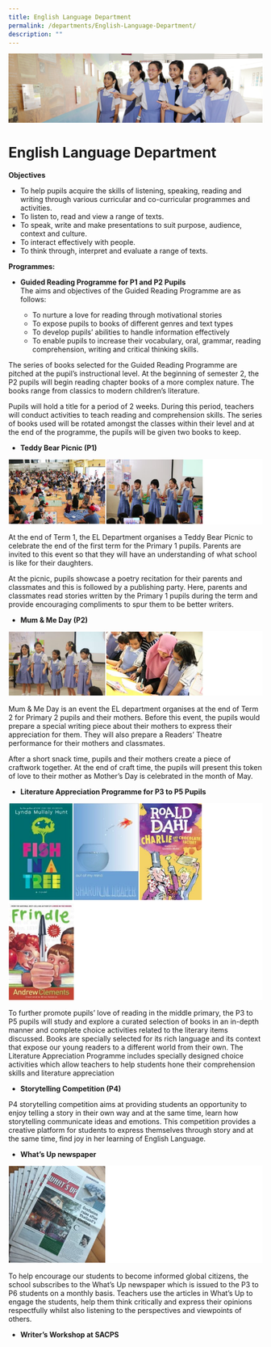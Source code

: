 ```yaml
---
title: English Language Department
permalink: /departments/English-Language-Department/
description: ""
---
```

![](/images/Departments.jpg)

English Language Department
===========================

<b>Objectives</b>

*   To help pupils acquire the skills of listening, speaking, reading and writing through various curricular and co-curricular programmes and activities.
*   To listen to, read and view a range of texts.
*   To speak, write and make presentations to suit purpose, audience, context and culture.
*   To interact effectively with people.
*   To think through, interpret and evaluate a range of texts.

<b>Programmes:</b>

*   <b>Guided Reading Programme for P1 and P2 Pupils</b>  
    The aims and objectives of the Guided Reading Programme are as follows:
    
    *   To nurture a love for reading through motivational stories
    *   To expose pupils to books of different genres and text types
    *   To develop pupils’ abilities to handle information effectively
    *   To enable pupils to increase their vocabulary, oral, grammar, reading comprehension, writing and critical thinking skills.

The series of books selected for the Guided Reading Programme are pitched at the pupil’s instructional level. At the beginning of semester 2, the P2 pupils will begin reading chapter books of a more complex nature. The books range from classics to modern children’s literature.

Pupils will hold a title for a period of 2 weeks. During this period, teachers will conduct activities to teach reading and comprehension skills. The series of books used will be rotated amongst the classes within their level and at the end of the programme, the pupils will be given two books to keep.

*   <b>Teddy Bear Picnic (P1)</b>

![](/images/EnglishLandDept1.png)

At the end of Term 1, the EL Department organises a Teddy Bear Picnic to celebrate the end of the first term for the Primary 1 pupils. Parents are invited to this event so that they will have an understanding of what school is like for their daughters.

At the picnic, pupils showcase a poetry recitation for their parents and classmates and this is followed by a publishing party. Here, parents and classmates read stories written by the Primary 1 pupils during the term and provide encouraging compliments to spur them to be better writers.

*   <b>Mum & Me Day (P2)</b>

![](/images/EnglishLangDept2.png)

Mum & Me Day is an event the EL department organises at the end of Term 2 for Primary 2 pupils and their mothers. Before this event, the pupils would prepare a special writing piece about their mothers to express their appreciation for them. They will also prepare a Readers’ Theatre performance for their mothers and classmates.

After a short snack time, pupils and their mothers create a piece of craftwork together. At the end of craft time, the pupils will present this token of love to their mother as Mother’s Day is celebrated in the month of May.

*   <b>Literature Appreciation Programme for P3 to P5 Pupils</b>

![](/images/EnglishLangDept3.png)

To further promote pupils’ love of reading in the middle primary, the P3 to P5 pupils will study and explore a curated selection of books in an in-depth manner and complete choice activities related to the literary items discussed. Books are specially selected for its rich language and its context that expose our young readers to a different world from their own. The Literature Appreciation Programme includes specially designed choice activities which allow teachers to help students hone their comprehension skills and literature appreciation

*   <b>Storytelling Competition (P4)</b>

P4 storytelling competition aims at providing students an opportunity to enjoy telling a story in their own way and at the same time, learn how storytelling communicate ideas and emotions. This competition provides a creative platform for students to express themselves through story and at the same time, find joy in her learning of English Language.

*   <b>What’s Up newspaper</b>

![](/images/EnglishLangDept4.png)

To help encourage our students to become informed global citizens, the school subscribes to the What’s Up newspaper which is issued to the P3 to P6 students on a monthly basis. Teachers use the articles in What’s Up to engage the students, help them think critically and express their opinions respectfully whilst also listening to the perspectives and viewpoints of others.

*   <b>Writer’s Workshop at SACPS</b>

